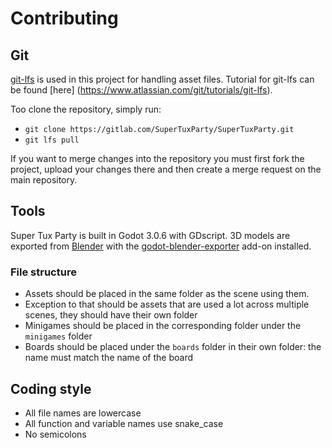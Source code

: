 # Contributing

## Git
[git-lfs](https://git-lfs.github.com/) is used in this project for handling
asset files. Tutorial for git-lfs can be found [here]
(https://www.atlassian.com/git/tutorials/git-lfs).

Too clone the repository, simply run:
- `git clone https://gitlab.com/SuperTuxParty/SuperTuxParty.git`
- `git lfs pull`

If you want to merge changes into the repository you must first fork the
project, upload your changes there and then create a merge request on the main
repository.

## Tools
Super Tux Party is built in Godot 3.0.6 with GDscript.
3D models are exported from [Blender](https://www.blender.org/) with the
[godot-blender-exporter](https://github.com/godotengine/godot-blender-exporter)
add-on installed.
### File structure
- Assets should be placed in the same folder as the scene using them.
- Exception to that should be assets that are used a lot across multiple scenes,
  they should have their own folder
- Minigames should be placed in the corresponding folder under the `minigames`
  folder
- Boards should be placed under the `boards` folder in their own folder: the
  name must match the name of the board

## Coding style
- All file names are lowercase
- All function and variable names use snake_case
- No semicolons